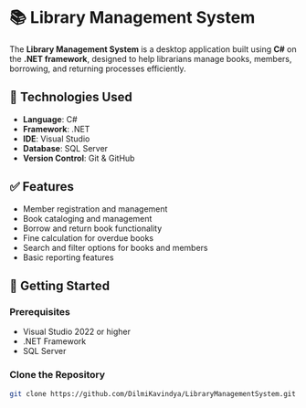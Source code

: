 # 📚 Library Management System

The **Library Management System** is a desktop application built using **C#** on the **.NET framework**, designed to help librarians manage books, members, borrowing, and returning processes efficiently.

## 🔧 Technologies Used

- **Language**: C#
- **Framework**: .NET
- **IDE**: Visual Studio
- **Database**: SQL Server 
- **Version Control**: Git & GitHub

## ✅ Features

- Member registration and management
- Book cataloging and management
- Borrow and return book functionality
- Fine calculation for overdue books
- Search and filter options for books and members
- Basic reporting features

## 🚀 Getting Started

### Prerequisites

- Visual Studio 2022 or higher
- .NET Framework
- SQL Server

### Clone the Repository

```bash
git clone https://github.com/DilmiKavindya/LibraryManagementSystem.git
